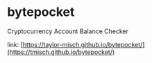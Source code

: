 # bytepocket
Cryptocurrency Account Balance Checker

link: [https://taylor-misch.github.io/bytepocket/](https://tmisch.github.io/bytepocket/)

